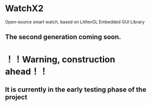 # WatchX2

Open-source smart watch, based on LittlevGL Embedded GUI Library

## The second generation coming soon.

#  ！！Warning, construction ahead！！

## It is currently in the early testing phase of the project